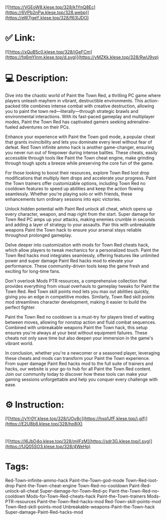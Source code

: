 [![https://VGEoW8.klese.top/328/k1YnQ8Ec](https://6VPb2nPw.klese.top/328.webp)](https://eW7jgeY.klese.top/328/f63lJDO)
# ✅ Link:
[![https://xQuB5c0.klese.top/328/jGeFCm](https://fq6mYInm.klese.top/d.svg)](https://yMZKk.klese.top/328/RwU9vp)
# 💻 Description:
Dive into the chaotic world of Paint the Town Red, a thrilling PC game where players unleash mayhem in vibrant, destructible environments. This action-packed title combines intense combat with creative destruction, allowing you to paint the town red—literally—through strategic brawls and environmental interactions. With its fast-paced gameplay and multiplayer modes, Paint the Town Red has captivated gamers seeking adrenaline-fueled adventures on their PCs.



Enhance your experience with Paint the Town god mode, a popular cheat that grants invincibility and lets you dominate every level without fear of defeat. Red Town infinite ammo hack is another game-changer, ensuring you never run out of firepower during intense battles. These cheats, easily accessible through tools like Paint the Town cheat engine, make grinding through tough spots a breeze while preserving the core fun of the game.



For those looking to boost their resources, explore Town Red loot drop modifications that multiply item drops and accelerate your progress. Paint the Town trainers offer customizable options, including Town Red no cooldown features to speed up abilities and keep the action flowing seamlessly. Whether you're playing solo or with friends, these enhancements turn ordinary sessions into epic victories.



Unlock hidden potential with Paint Red unlock all cheat, which opens up every character, weapon, and map right from the start. Super damage for Town Red PC amps up your attacks, making enemies crumble in seconds and adding a layer of strategy to your assaults. Pair this with unbreakable weapons Paint the Town hack to ensure your arsenal stays reliable throughout prolonged gameplay.



Delve deeper into customization with mods for Town Red cheats hack, which allow players to tweak mechanics for a personalized touch. Paint the Town Red hacks mod integrates seamlessly, offering features like unlimited power and super damage Paint Red hacks mod to elevate your performance. These community-driven tools keep the game fresh and exciting for long-time fans.



Don't overlook Mods PTR resources, a comprehensive collection that provides everything from visual overhauls to gameplay tweaks for Paint the Town Red. Red Town skill points mod lets you max out abilities quickly, giving you an edge in competitive modes. Similarly, Town Red skill points mod streamlines character development, making it easier to build the perfect fighter.



Paint the Town Red no cooldown is a must-try for players tired of waiting between moves, allowing for nonstop action and fluid combat sequences. Combined with unbreakable weapons Paint the Town hack, this setup ensures you're always at your best without equipment failures. These cheats not only save time but also deepen your immersion in the game's vibrant world.



In conclusion, whether you're a newcomer or a seasoned player, leveraging these cheats and mods can transform your Paint the Town experience. From super damage Paint Red hacks mod to the full suite of trainers and hacks, our website is your go-to hub for all Paint the Town Red content. Join our community today to discover how these tools can make your gaming sessions unforgettable and help you conquer every challenge with ease.

# ⚙️ Instruction:
[![https://yYr0Y.klese.top/328/UOv8c](https://hxp1JfF.klese.top/i.gif)](https://E2U8b8.klese.top/328/hp8jX)
#
[![https://I6JbD4q.klese.top/328/mjlFzM](https://sdr3G.klese.top/l.svg)](https://fJQ05SO3.klese.top/328/4WeHp)
# Tags:
Red-Town-infinite-ammo-hack Paint-the-Town-god-mode Town-Red-loot-drop Paint-the-Town-cheat-engine Town-Red-no-cooldown Paint-Red-unlock-all-cheat Super-damage-for-Town-Red-pc Paint-the-Town-Red-no-cooldown Mods-for-Town-Red-cheats-hack Paint-the-Town-trainers Mods-PTR-resources Paint-the-Town-Red-hacks-mod Red-Town-skill-points-mod Town-Red-skill-points-mod Unbreakable-weapons-Paint-the-Town-hack Super-damage-Paint-Red-hacks-mod







